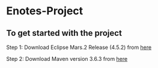 # Enotes-Project

## To get started with the project 

Step 1: Download Eclipse Mars.2 Release (4.5.2) from [here]()

Step 2: Download Maven version 3.6.3 from [here]()
